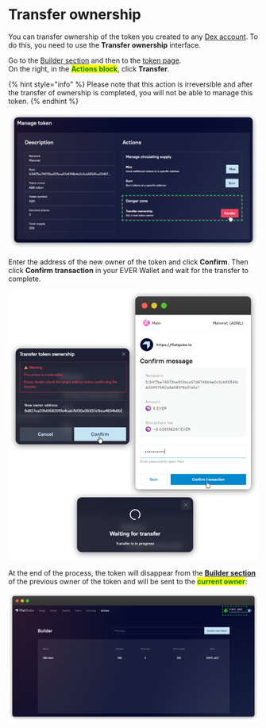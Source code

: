 # Transfer ownership

You can transfer ownership of the token you created to any [Dex account](../../pools/how-to/connect-dex-account.md). To do this, you need to use the **Transfer ownership** interface.

Go to the [Builder section](../) and then to the [token page](../interface/token-page.md).\
On the right, in the <mark style="color:green;">**Actions block**</mark>, click **Transfer**.

{% hint style="info" %}
Please note that this action is irreversible and after the transfer of ownership is completed, you will not be able to manage this token.
{% endhint %}

![](<../../../.gitbook/assets/image (106).png>)

Enter the address of the new owner of the token and click **Confirm**. Then click **Confirm transaction** in your EVER Wallet and wait for the transfer to complete.

![](<../../../.gitbook/assets/image (84).png>)

At the end of the process, the token will disappear from the [**Builder section**](../) of the previous owner of the token and will be sent to the <mark style="color:green;">**current owner**</mark>:

![](<../../../.gitbook/assets/image (62).png>)
